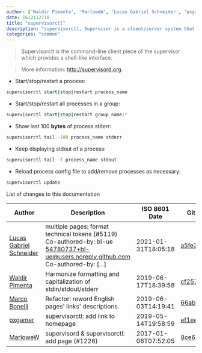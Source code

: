 ```yaml
---
author: ['Waldir Pimenta', 'MarloweW', 'Lucas Gabriel Schneider', 'pxgamer', 'Marco Bonelli']
date: 1612112718
title: "supervisorctl"
description: "supervisorctl, Supervisor is a client/server system that allows its users to control a number of processes on UNIX-like operating systems."
categories: "common"
---
```

> Supervisorctl is the command-line client piece of the supervisor which provides a shell-like interface.

> More information: <http://supervisord.org>.

- Start/stop/restart a process:

```bash
supervisorctl start|stop|restart process_name
```

- Start/stop/restart all processes in a group:

```bash
supervisorctl start|stop|restart group_name:*
```

- Show last 100 **bytes** of process stderr:

```bash
supervisorctl tail -100 process_name stderr
```

- Keep displaying stdout of a process:

```bash
supervisorctl tail -f process_name stdout
```

- Reload process config file to add/remove processes as necessary:

```bash
supervisorctl update
```
List of changes to this documentation


Author | Description | ISO 8601 Date | GitHub link
------|-----|-----|-----
[Lucas Gabriel Schneider](mailto:casdpa@gmail.com) | multiple pages: format technical tokens (#5119) Co-authored-by: bl-ue <54780737+bl-ue@users.noreply.github.com> Co-authored-by: [...] | 2021-01-31T18:05:18 | [a5fe31bc47ae](https://github.com/tldr-pages/tldr/commit/a5fe31bc47aece3efa5e66b52b3cf384f27d5d72)
[Waldir Pimenta](mailto:waldyrious@gmail.com) | Harmonize formatting and capitalization of stdin/stdout/stderr | 2019-06-17T18:39:58 | [cf25745db1d8](https://github.com/tldr-pages/tldr/commit/cf25745db1d86744c762e15e6a2ba04ef9f9acc1)
[Marco Bonelli](mailto:marco@mebeim.net) | Refactor: reword English pages' links' descriptions. | 2019-06-03T14:19:41 | [66abb98ce935](https://github.com/tldr-pages/tldr/commit/66abb98ce935c0f4516bf30c4d6da72180d5a3ab)
[pxgamer](mailto:owzie123@gmail.com) | supervisorctl: add link to homepage | 2019-05-14T19:58:59 | [ef1ee4298527](https://github.com/tldr-pages/tldr/commit/ef1ee42985275037293f982f8df8bb8a589c22a7)
[MarloweW](mailto:MarloweW@users.noreply.github.com) | supervisord & supervisorctl: add page (#1226) | 2017-01-06T07:52:05 | [8ce649c7b9b0](https://github.com/tldr-pages/tldr/commit/8ce649c7b9b08c8a13d47b32e87343c4a8b6636d)

